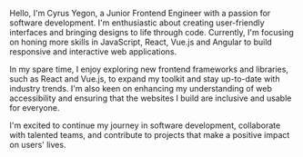Hello, I'm Cyrus Yegon, a Junior Frontend Engineer with a passion for software development. I'm enthusiastic about creating user-friendly interfaces and bringing designs to life through code. Currently, I'm focusing on honing more skills in JavaScript, React, Vue.js and Angular to build responsive and interactive web applications.

In my spare time, I enjoy exploring new frontend frameworks and libraries, such as React and Vue.js, to expand my toolkit and stay up-to-date with industry trends. I'm also keen on enhancing my understanding of web accessibility and ensuring that the websites I build are inclusive and usable for everyone.

I'm excited to continue my journey in software development, collaborate with talented teams, and contribute to projects that make a positive impact on users' lives.
